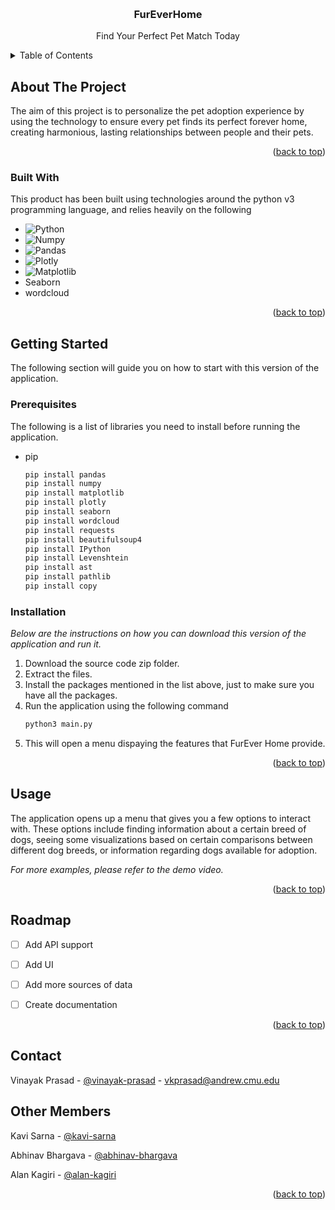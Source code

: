 
<a id="readme-top"></a>



<!-- PROJECT SHIELDS -->




<!-- PROJECT LOGO -->
<br />
<div align="center">
  <!-- <a href="">
    <img src="images/logo.png" alt="Logo" width="80" height="80">
  </a> -->

  <h3 align="center">FurEverHome</h3>

  <p align="center">
    Find Your Perfect Pet Match Today
  </p>
</div>



<!-- TABLE OF CONTENTS -->
<details>
  <summary>Table of Contents</summary>
  <ol>
    <li>
      <a href="#about-the-project">About The Project</a>
      <ul>
        <li><a href="#built-with">Built With</a></li>
      </ul>
    </li>
    <li>
      <a href="#getting-started">Getting Started</a>
      <ul>
        <li><a href="#prerequisites">Prerequisites</a></li>
        <li><a href="#installation">Installation</a></li>
      </ul>
    </li>
    <li><a href="#usage">Usage</a></li>
    <li><a href="#roadmap">Roadmap</a></li>
    <li><a href="#contact">Contact</a></li>
  </ol>
</details>



<!-- ABOUT THE PROJECT -->
## About The Project 

The aim of this project is to personalize the pet adoption experience by using the technology to ensure every pet finds its perfect forever home, creating harmonious, lasting relationships between people and their pets.


<p align="right">(<a href="#readme-top">back to top</a>)</p>



### Built With

This product has been built using technologies around the python v3 programming language, and relies heavily on the following

* ![Python][Python-url]
* ![Numpy][Numpy-url]
* ![Pandas][Pandas-url]
* ![Plotly][Plotly-url]
* ![Matplotlib][Matplotlib-url]
* Seaborn
* wordcloud


<p align="right">(<a href="#readme-top">back to top</a>)</p>



<!-- GETTING STARTED -->
## Getting Started

The following section will guide you on how to start with this version of the application.

### Prerequisites

The following is a list of libraries you need to install before running the application.
* pip
  ```sh
  pip install pandas
  pip install numpy
  pip install matplotlib
  pip install plotly
  pip install seaborn
  pip install wordcloud
  pip install requests
  pip install beautifulsoup4
  pip install IPython
  pip install Levenshtein
  pip install ast
  pip install pathlib
  pip install copy
  ```

### Installation

_Below are the instructions on how you can download this version of the application and run it._

1. Download the source code zip folder.
2. Extract the files.
3. Install the packages mentioned in the list above, just to make sure you have all the packages.
4. Run the application using the following command
   ```sh
   python3 main.py
   ```
5. This will open a menu dispaying the features that FurEver Home provide.


<p align="right">(<a href="#readme-top">back to top</a>)</p>



<!-- USAGE EXAMPLES -->
## Usage

The application opens up a menu that gives you a few options to interact with. These options include finding information about a certain breed of dogs, seeing some visualizations based on certain comparisons between different dog breeds, or information regarding dogs available for adoption.


_For more examples, please refer to the demo video._

<p align="right">(<a href="#readme-top">back to top</a>)</p>



<!-- ROADMAP -->
## Roadmap

- [ ] Add API support
- [ ] Add UI
- [ ] Add more sources of data
- [ ] Create documentation


<p align="right">(<a href="#readme-top">back to top</a>)</p>



<!-- CONTRIBUTING -->
<!-- ## Contributing

<p align="right">(<a href="#readme-top">back to top</a>)</p> -->



<!-- LICENSE -->
<!-- ## License

<p align="right">(<a href="#readme-top">back to top</a>)</p> -->



<!-- CONTACT -->
## Contact

Vinayak Prasad - [@vinayak-prasad][linkedin-url-3] - vkprasad@andrew.cmu.edu

## Other Members
Kavi Sarna - [@kavi-sarna][linkedin-url-1]

Abhinav Bhargava - [@abhinav-bhargava][linkedin-url-2] 

Alan Kagiri - [@alan-kagiri][linkedin-url-4] 

<p align="right">(<a href="#readme-top">back to top</a>)</p>



<!-- ACKNOWLEDGMENTS -->
<!-- ## Acknowledgments

<p align="right">(<a href="#readme-top">back to top</a>)</p> -->



<!-- MARKDOWN LINKS & IMAGES -->
<!-- https://www.markdownguide.org/basic-syntax/#reference-style-links -->

[linkedin-shield]: https://img.shields.io/badge/-LinkedIn-black.svg?style=for-the-badge&logo=linkedin&colorB=555
[linkedin-url-1]: https://linkedin.com/in/kavi-sarna-b84a7792/
[linkedin-url-2]: https://linkedin.com/in/abhinavbhargava16/
[linkedin-url-3]: https://linkedin.com/in/vinayakprasad02/
[linkedin-url-4]: https://linkedin.com/in/alan-kagiri-427931167/

[Python-url]: https://img.shields.io/badge/python-3670A0?style=for-the-badge&logo=python&logoColor=ffdd54
[Numpy-url]: https://img.shields.io/badge/numpy-%23013243.svg?style=for-the-badge&logo=numpy&logoColor=white
[Pandas-url]: https://img.shields.io/badge/pandas-%23150458.svg?style=for-the-badge&logo=pandas&logoColor=white
[Matplotlib-url]: https://img.shields.io/badge/Matplotlib-%23ffffff.svg?style=for-the-badge&logo=Matplotlib&logoColor=black
[Plotly-url]: https://img.shields.io/badge/Plotly-%233F4F75.svg?style=for-the-badge&logo=plotly&logoColor=white
